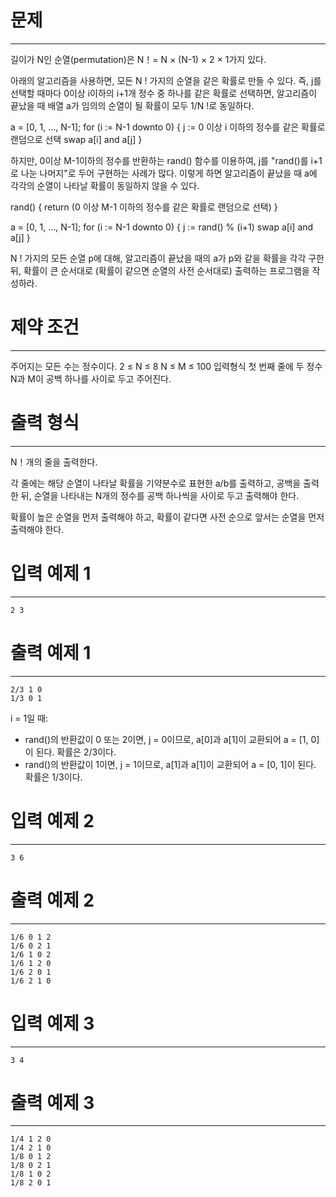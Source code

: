 # 문제
---
길이가 N인 순열(permutation)은 N！= N × (N-1) × 2 × 1가지 있다.



아래의 알고리즘을 사용하면, 모든 N ! 가지의 순열을 같은 확률로 만들 수 있다. 즉, j를 선택할 때마다 0이상 i이하의 i+1개 정수 중 하나를 같은 확률로 선택하면, 알고리즘이 끝났을 때 배열 a가 임의의 순열이 될 확률이 모두 1/N !로 동일하다.



a = [0, 1, ..., N-1];
for (i := N-1 downto 0) {
  j := 0 이상 i 이하의 정수를 같은 확률로 랜덤으로 선택
  swap a[i] and a[j]
}    



하지만, 0이상 M-1이하의 정수를 반환하는 rand() 함수를 이용하여, j를 "rand()를 i+1로 나눈 나머지"로 두어 구현하는 사례가 많다. 이렇게 하면 알고리즘이 끝났을 때 a에 각각의 순열이 나타날 확률이 동일하지 않을 수 있다.



rand() {
  return (0 이상 M-1 이하의 정수를 같은 확률로 랜덤으로 선택)
}

a = [0, 1, ..., N-1];
for (i := N-1 downto 0) {
  j := rand() % (i+1)
  swap a[i] and a[j]
}



N ! 가지의 모든 순열 p에 대해, 알고리즘이 끝났을 때의 a가 p와 같을 확률을 각각 구한 뒤, 확률이 큰 순서대로 (확률이 같으면 순열의 사전 순서대로) 출력하는 프로그램을 작성하라.


# 제약 조건
---
주어지는 모든 수는 정수이다.
2 ≤ N ≤ 8
N ≤ M ≤ 100
입력형식
첫 번째 줄에 두 정수 N과 M이 공백 하나를 사이로 두고 주어진다.

# 출력 형식
---
N！개의 줄을 출력한다.

각 줄에는 해당 순열이 나타날 확률을 기약분수로 표현한 a/b를 출력하고, 공백을 출력한 뒤, 순열을 나타내는 N개의 정수를 공백 하나씩을 사이로 두고 출력해야 한다.

확률이 높은 순열을 먼저 출력해야 하고, 확률이 같다면 사전 순으로 앞서는 순열을 먼저 출력해야 한다.

# 입력 예제 1
---
```
2 3
```

# 출력 예제 1
---
```
2/3 1 0
1/3 0 1
```

i = 1일 때:
- rand()의 반환값이 0 또는 2이면, j = 0이므로, a[0]과 a[1]이 교환되어 a = [1, 0]이 된다. 확률은 2/3이다.
- rand()의 반환값이 1이면, j = 1이므로, a[1]과 a[1]이 교환되어 a = [0, 1]이 된다. 확률은 1/3이다.

# 입력 예제 2
---
```
3 6
```

# 출력 예제 2
---
```
1/6 0 1 2
1/6 0 2 1
1/6 1 0 2
1/6 1 2 0
1/6 2 0 1
1/6 2 1 0
```

# 입력 예제 3
---
```
3 4
```

# 출력 예제 3
---
```
1/4 1 2 0
1/4 2 1 0
1/8 0 1 2
1/8 0 2 1
1/8 1 0 2
1/8 2 0 1
```
